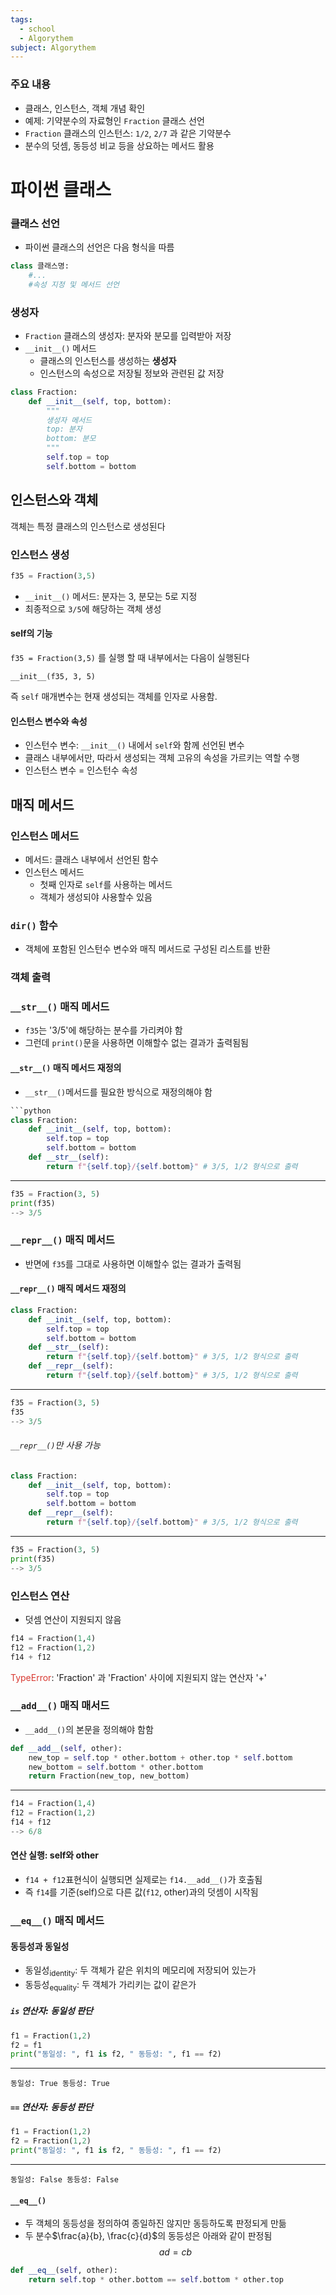 ```yaml
---
tags:
  - school
  - Algorythem
subject: Algorythem
---
```


### 주요 내용
- 클래스, 인스턴스, 객체 개념 확인
- 예제: 기약분수의 자료형인 `Fraction` 클래스 선언
- `Fraction` 클래스의 인스턴스: `1/2`, `2/7` 과 같은 기약분수
- 분수의 덧셈, 동등성 비교 등을 상요하는 메서드 활용
# 파이썬 클래스
### 클래스 선언
- 파이썬 클래스의 선언은 다음 형식을 따름
```python
class 클래스명:
	#...
	#속성 지정 및 메서드 선언
```
### 생성자
- `Fraction` 클래스의 생성자: 분자와 분모를 입력받아 저장
- `__init__()` 메서드
	- 클래스의 인스턴스를 생성하는 **생성자**
	- 인스턴스의 속성으로 저장될 정보와 관련된 값 저장
```python
class Fraction:
	def __init__(self, top, bottom):
		"""
		생성자 메서드
		top: 분자
		bottom: 분모
		"""
		self.top = top
		self.bottom = bottom
```
## 인스턴스와 객체
객체는 특정 클래스의 인스턴스로 생성된다
### 인스턴스 생성
```python
f35 = Fraction(3,5)
```
- `__init__()` 메서드: 분자는 3, 분모는 5로 지정
- 최종적으로 `3/5`에 해당하는 객체 생성

#### self의 기능
`f35 = Fraction(3,5)` 를 실행 할 때 내부에서는 다음이 실행된다
```
__init__(f35, 3, 5)
```
즉 `self` 매개변수는 현재 생성되는 객체를 인자로 사용함.

#### 인스턴스 변수와 속성
- 인스턴수 변수: `__init__()` 내에서 `self`와 함께 선언된 변수
- 클래스 내부에서만, 따라서 생성되는 객체 고유의 속성을 가르키는 역할 수행
- 인스턴스 변수 = 인스턴수 속성
## 매직 메서드

### 인스턴스 메서드
- 메서드: 클래스 내부에서 선언된 함수
- 인스턴스 메서드
	- 첫째 인자로 `self`를 사용하는 메서드
	- 객체가 생성되야 사용할수 있음
### `dir()` 함수
- 객체에 포함된 인스턴수 변수와 매직 메서드로 구성된 리스트를 반환
### 객체 출력
### `__str__()` 매직 메서드
- `f35`는 '3/5'에 해당하는 분수를 가리켜야 함
- 그런데 `print()`문을 사용하면 이해할수 없는 결과가 출력됨됨
#### `__str__()` 매직 메서드 재정의
- `__str__()`메서드를 필요한 방식으로 재정의해야 함
```python
```python
class Fraction:
	def __init__(self, top, bottom):
		self.top = top
		self.bottom = bottom
	def __str__(self):
		return f"{self.top}/{self.bottom}" # 3/5, 1/2 형식으로 출력
```
- - -
```python
f35 = Fraction(3, 5)
print(f35)
--> 3/5
```
### `__repr__()` 매직 메서드
- 반면에 `f35`를 그대로 사용하면 이해할수 없는 결과가 출력됨
#### `__repr__()` 매직 메서드 재정의
```python
class Fraction:
	def __init__(self, top, bottom):
		self.top = top
		self.bottom = bottom
	def __str__(self):
		return f"{self.top}/{self.bottom}" # 3/5, 1/2 형식으로 출력
	def __repr__(self):
		return f"{self.top}/{self.bottom}" # 3/5, 1/2 형식으로 출력
```
- - -
```python
f35 = Fraction(3, 5)
f35
--> 3/5
```
###### `__repr__()`만 사용 가능
```python
class Fraction:
	def __init__(self, top, bottom):
		self.top = top
		self.bottom = bottom
	def __repr__(self):
		return f"{self.top}/{self.bottom}" # 3/5, 1/2 형식으로 출력
```
- - -
```python
f35 = Fraction(3, 5)
print(f35)
--> 3/5
```

### 인스턴스 연산
- 덧셈 연산이 지원되지 않음
```python
f14 = Fraction(1,4)
f12 = Fraction(1,2)
f14 + f12
```
<font color="#d83931">TypeError</font>: 'Fraction' 과 'Fraction' 사이에 지원되지 않는 연산자 '+'
###  `__add__()` 매직 매서드
- `__add__()`의 본문을 정의해야 함함
```python
def __add__(self, other):
	new_top = self.top * other.bottom + other.top * self.bottom
	new_bottom = self.bottom * other.bottom
	return Fraction(new_top, new_bottom)
```
- - -
```python
f14 = Fraction(1,4)
f12 = Fraction(1,2)
f14 + f12
--> 6/8
```
#### 연산 실행: self와 other
- `f14 + f12`표현식이 실행되면 실제로는 `f14.__add__()`가 호출됨
- 즉 `f14`를 기준(self)으로 다른 값(`f12`, other)과의 덧셈이 시작됨 

### `__eq__()` 매직 메서드
#### 동등성과 동일성
- 동일성<sub>identity</sub>: 두 객체가 같은 위치의 메모리에 저장되어 있는가
- 동등성<sub>equality</sub>: 두 객체가 가리키는 값이 같은가
##### `is` 연산자: 동일성 판단
```python
f1 = Fraction(1,2)
f2 = f1
print("동일성: ", f1 is f2, " 동등성: ", f1 == f2)
```
- - -
```
동일성: True 동등성: True
```
##### `==` 연산자: 동등성 판단
```python
f1 = Fraction(1,2)
f2 = Fraction(1,2)
print("동일성: ", f1 is f2, " 동등성: ", f1 == f2)
```
- - -
```
동일성: False 동등성: False
```
#### `__eq__()`
- 두 객체의 동등성을 정의하여 종일하진 않지만 동등하도록 판정되게 만듦
- 두 분수$\frac{a}{b}, \frac{c}{d}$의 동등성은 아래와 같이 판정됨
$$
ad = cb
$$
```python
def __eq__(self, other):
	return self.top * other.bottom == self.bottom * other.top
```